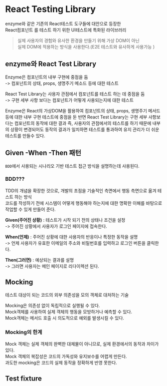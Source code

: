 # React Testing Library

enzyme와 같은 기존의 React테스트 도구들에 대안으로 등장한  
React컴포넌트 를 테스트 하기 위한 UI테스트에 특화된 라이브러리

>실제 사용자의 경험와 유사한 환경을 만들기 위해 가상 DOM이 아닌  
>실제 DOM에 적용하는 방식을 사용한다.(E2E 테스트와 유사하게 사용가능 )

## enzyme와 React Test Library

Enzyme은 컴포넌트의 내부 구현에 중점을 둠  
-> 컴포넌트의 상태, props, 생명주기 메소드 등에 대한 테스트  

React Test Library는 사용자 관점에서 컴포넌트를 테스트 하는 데 중점을 둠  
-> 구현 세부 사항 보다는 컴포넌트가 어떻게 사용되는지에 대한 테스트  

Enzyme은 React의 가상DOM을 활용하여 컴포넌트의 상태, props, 생명주기 메서드 등에 대한 내부 구현 테스트에 중점을 둔 반면 React Test Library는 구현 세부 사항보다는 컴포넌트의 동작에 대한 결과 즉, 사용자의 관점에서의 테스트를 하기 때문에 내부의 상황이 변경되어도 동작의 결과가 일치하면 테스트를 통과하여 유지 관리가 더 쉬운 테스트를 만들수 있다.

## Given -When -Then 패턴

`BDD`에서 사용되는 시나리오 기반 테스트 접근 방식을 설명하는데 사용된다.

### BDD???

TDD의 개념을 확장한 것으로, 개발의 초점을 기술적인 측면에서 행동 측면으로 옮겨 테스트 하는 방식  
코드를 작성하기 전에 시스템이 어떻게 행동해야 하는지에 대한 명확한 이해를 바탕으로 작업할 수 있게 만들어 준다.  

**Given(주어진 상황)** : 테스트가 시작 되기 전의 상태나 조건을 설정  
-> 주어진 상황에서 사용자가 로그인 페이지에 접속한다.  

**When(언제)** : 주어진 상황에 대한 사용자의 반응이나 특정한 동작을 설명  
-> 언제 사용자가 유효한 이메일의 주소와 비밀번호를 입력하고 로그인 버튼을 클릭한다.  

**Then(그러면)** : 예상되는 결과를 설명  
-> 그러면 사용자는 메인 페이지로 리다이렉션 된다.  

## Mocking

테스트 대상이 되는 코드의 외부 의존성을 모의 객체로 대처하는 기술  

Mocking은 의존성 없이 독립적으로 실행될 수 있다.  
Mock객체를 사용하여 실제 객체의 행동을 모방하거나 예측할 수 있다.  
Mock객체는 메서드 호출 시 의도적으로 예외를 발생시킬 수 있다.

### Mocking의 한계

Mock 객체는 실제 객체의 완벽한 대체물이 아니므로, 실제 환경에서의 동작과 차이가 있다.  
Mock 객체의 복잡성은 코드의 가독성와 유지보수를 어렵게 만든다.  
과도한 mocking은 코드의 실제 동작을 정확하게 반영 못한다.  

## Test fixture

